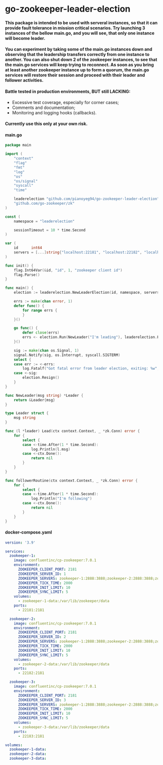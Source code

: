 # go-zookeeper-leader-election

#### This package is intended to be used with serveral instances, so that it can provide fault tolerance in mission critical scenarios. Try launching 3 instances of the bellow main.go, and you will see, that only one instance will become leader.

#### You can experiment by taking some of the main.go instances down and observing that the leadership transfers correctly from one instance to another. You can also shut down 2 of the zookeeper instances, to see that the main.go services will keep trying to reconnect. As soon as you bring at least another zookeeper instance up to form a quorum, the main.go services will restore their session and proceed with their leader and follower activities.

#### Battle tested in production environments, BUT still LACKING:
- Excessive test coverage, especially for corner cases;
- Comments and documentation;
- Monitoring and logging hooks (callbacks).

#### Currently use this only at your own risk.


#### main.go
```go
package main

import (
	"context"
	"flag"
	"fmt"
	"log"
	"os"
	"os/signal"
	"syscall"
    "time"

    leaderelection "github.com/pianoyeg94/go-zookeeper-leader-election"
    "github.com/go-zookeeper/zk"
)

const (
    namespace = "leaderelection"

    sessionTimeout = 10 * time.Second
)

var (
	id      int64
	servers = [...]string{"localhost:22181", "localhost:22182", "localhost:22183"}
)

func init() {
	flag.Int64Var(&id, "id", 1, "zookeeper client id")
	flag.Parse()
}

func main() {
    election := leaderelection.NewLeaderElection(id, namespace, servers[:], sesssionTimeout)

    errs := make(chan error, 1)
    defer func() { 
        for range errs {
        } 
    }()

    go func() {
        defer close(errs)
		errs <- election.Run(NewLeader("I'm leading"), leaderelection.FollowerRoutine(followerRoutine))
	}()

    sig := make(chan os.Signal, 1)
	signal.Notify(sig, os.Interrupt, syscall.SIGTERM)
    select {
	case err := <-errs:
		log.Fatalf("Got fatal error from leader election, exiting: %w", err)
	case <-sig:
		election.Resign()
	}
}

func NewLeader(msg string) *Leader {
    return &Leader{msg}
}

type Leader struct {
    msg string
}

func (l *leader) Lead(ctx context.Context, _ *zk.Conn) error {
    for {
		select {
		case <-time.After(1 * time.Second):
			log.Println(l.msg)
		case <-ctx.Done():
			return nil
		}
	}
}

func followerRoutine(ctx context.Context, _ *zk.Conn) error {
    for {
		select {
		case <-time.After(1 * time.Second):
			log.Println("I'm following")
		case <-ctx.Done():
			return nil
		}
	}
}
```

#### docker-compose.yaml
```yaml
version: '3.9'

services:
  zookeeper-1:
    image: confluentinc/cp-zookeeper:7.0.1
    environment:
      ZOOKEEPER_CLIENT_PORT: 2181
      ZOOKEEPER_SERVER_ID: 1
      ZOOKEEPER_SERVERS: zookeeper-1:2888:3888;zookeeper-2:2888:3888;zookeeper-3:2888:3888
      ZOOKEEPER_TICK_TIME: 2000
      ZOOKEEPER_INIT_LIMIT: 10
      ZOOKEEPER_SYNC_LIMIT: 5
    volumes:
      - zookeeper-1-data:/var/lib/zookeeper/data
    ports:
      - 22181:2181 

  zookeeper-2:
    image: confluentinc/cp-zookeeper:7.0.1
    environment:
      ZOOKEEPER_CLIENT_PORT: 2181
      ZOOKEEPER_SERVER_ID: 2
      ZOOKEEPER_SERVERS: zookeeper-1:2888:3888;zookeeper-2:2888:3888;zookeeper-3:2888:3888
      ZOOKEEPER_TICK_TIME: 2000
      ZOOKEEPER_INIT_LIMIT: 10
      ZOOKEEPER_SYNC_LIMIT: 5
    volumes:
      - zookeeper-2-data:/var/lib/zookeeper/data
    ports:
      - 22182:2181 

  zookeeper-3:
    image: confluentinc/cp-zookeeper:7.0.1
    environment:
      ZOOKEEPER_CLIENT_PORT: 2181
      ZOOKEEPER_SERVER_ID: 3
      ZOOKEEPER_SERVERS: zookeeper-1:2888:3888;zookeeper-2:2888:3888;zookeeper-3:2888:3888
      ZOOKEEPER_TICK_TIME: 2000
      ZOOKEEPER_INIT_LIMIT: 10
      ZOOKEEPER_SYNC_LIMIT: 5
    volumes:
      - zookeeper-3-data:/var/lib/zookeeper/data
    ports:
      - 22183:2181 

volumes:
  zookeeper-1-data: 
  zookeeper-2-data:
  zookeeper-3-data:
```